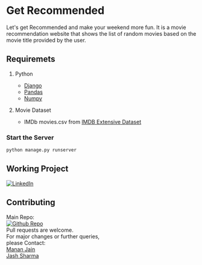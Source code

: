 # Get Recommended

Let's get Recommended and make your weekend more fun.
It is a movie recommendation website that shows the list of random movies based on the movie title provided by the user.

## Requiremets

1. Python
   - [Django](https://www.djangoproject.com/)
   - [Pandas](https://pandas.pydata.org/)
   - [Numpy](https://numpy.org/)

2. Movie Dataset
   - IMDb movies.csv from [IMDB Extensive Dataset](https://www.kaggle.com/stefanoleone992/imdb-extensive-dataset)

### Start the Server
```bash
python manage.py runserver
```
## Working Project
[![LinkedIn](https://img.icons8.com/color/48/000000/linkedin.png)](https://www.linkedin.com/posts/jash-sharma-607940182_datascience-algorithms-frontend-ugcPost-6868799402551607297-Lwx4)

## Contributing
Main Repo: \
[![Github Repo](https://img.icons8.com/color/48/000000/github--v3.png)](https://github.com/AdityaPathak-AI/getrecom) \
Pull requests are welcome.\
For major changes or further queries,\
please Contact: \
[Manan Jain](https://github.com/mananjain31) \
[Jash Sharma](https://github.com/Hacker00619)
